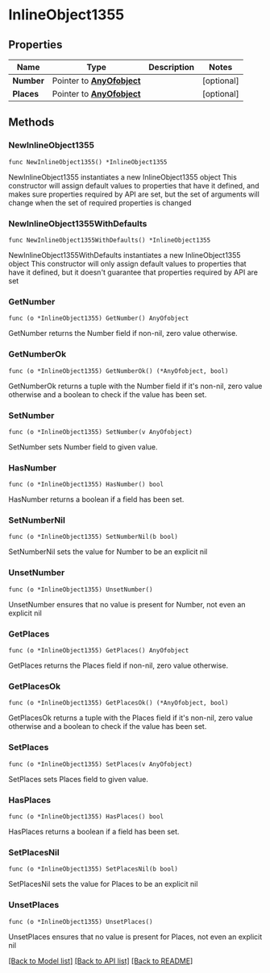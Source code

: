 # InlineObject1355

## Properties

Name | Type | Description | Notes
------------ | ------------- | ------------- | -------------
**Number** | Pointer to [**AnyOfobject**](anyOf&lt;object&gt;.md) |  | [optional] 
**Places** | Pointer to [**AnyOfobject**](anyOf&lt;object&gt;.md) |  | [optional] 

## Methods

### NewInlineObject1355

`func NewInlineObject1355() *InlineObject1355`

NewInlineObject1355 instantiates a new InlineObject1355 object
This constructor will assign default values to properties that have it defined,
and makes sure properties required by API are set, but the set of arguments
will change when the set of required properties is changed

### NewInlineObject1355WithDefaults

`func NewInlineObject1355WithDefaults() *InlineObject1355`

NewInlineObject1355WithDefaults instantiates a new InlineObject1355 object
This constructor will only assign default values to properties that have it defined,
but it doesn't guarantee that properties required by API are set

### GetNumber

`func (o *InlineObject1355) GetNumber() AnyOfobject`

GetNumber returns the Number field if non-nil, zero value otherwise.

### GetNumberOk

`func (o *InlineObject1355) GetNumberOk() (*AnyOfobject, bool)`

GetNumberOk returns a tuple with the Number field if it's non-nil, zero value otherwise
and a boolean to check if the value has been set.

### SetNumber

`func (o *InlineObject1355) SetNumber(v AnyOfobject)`

SetNumber sets Number field to given value.

### HasNumber

`func (o *InlineObject1355) HasNumber() bool`

HasNumber returns a boolean if a field has been set.

### SetNumberNil

`func (o *InlineObject1355) SetNumberNil(b bool)`

 SetNumberNil sets the value for Number to be an explicit nil

### UnsetNumber
`func (o *InlineObject1355) UnsetNumber()`

UnsetNumber ensures that no value is present for Number, not even an explicit nil
### GetPlaces

`func (o *InlineObject1355) GetPlaces() AnyOfobject`

GetPlaces returns the Places field if non-nil, zero value otherwise.

### GetPlacesOk

`func (o *InlineObject1355) GetPlacesOk() (*AnyOfobject, bool)`

GetPlacesOk returns a tuple with the Places field if it's non-nil, zero value otherwise
and a boolean to check if the value has been set.

### SetPlaces

`func (o *InlineObject1355) SetPlaces(v AnyOfobject)`

SetPlaces sets Places field to given value.

### HasPlaces

`func (o *InlineObject1355) HasPlaces() bool`

HasPlaces returns a boolean if a field has been set.

### SetPlacesNil

`func (o *InlineObject1355) SetPlacesNil(b bool)`

 SetPlacesNil sets the value for Places to be an explicit nil

### UnsetPlaces
`func (o *InlineObject1355) UnsetPlaces()`

UnsetPlaces ensures that no value is present for Places, not even an explicit nil

[[Back to Model list]](../README.md#documentation-for-models) [[Back to API list]](../README.md#documentation-for-api-endpoints) [[Back to README]](../README.md)


